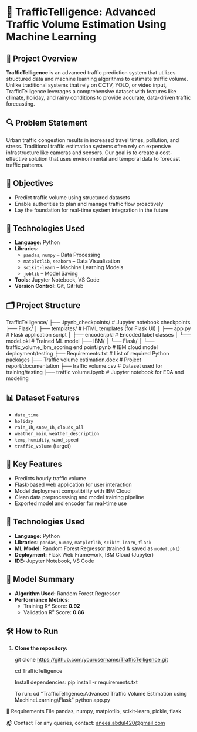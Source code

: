 # 🚦 TrafficTelligence: Advanced Traffic Volume Estimation Using Machine Learning

## 📌 Project Overview

**TrafficTelligence** is an advanced traffic prediction system that utilizes structured data and machine learning algorithms to estimate traffic volume. Unlike traditional systems that rely on CCTV, YOLO, or video input, TrafficTelligence leverages a comprehensive dataset with features like climate, holiday, and rainy conditions to provide accurate, data-driven traffic forecasting.

## 🔍 Problem Statement

Urban traffic congestion results in increased travel times, pollution, and stress. Traditional traffic estimation systems often rely on expensive infrastructure like cameras and sensors. Our goal is to create a cost-effective solution that uses environmental and temporal data to forecast traffic patterns.

## 🎯 Objectives

- Predict traffic volume using structured datasets
- Enable authorities to plan and manage traffic flow proactively
- Lay the foundation for real-time system integration in the future

## 🧠 Technologies Used

- **Language:** Python  
- **Libraries:**  
  - `pandas`, `numpy` – Data Processing  
  - `matplotlib`, `seaborn` – Data Visualization  
  - `scikit-learn` – Machine Learning Models  
  - `joblib` – Model Saving  
- **Tools:** Jupyter Notebook, VS Code  
- **Version Control:** Git, GitHub

## 🗂️ Project Structure
TrafficTelligence/
├── .ipynb_checkpoints/ # Jupyter notebook checkpoints
├── Flask/
│ ├── templates/ # HTML templates (for Flask UI)
│ ├── app.py # Flask application script
│ ├── encoder.pkl # Encoded label classes
│ └── model.pkl # Trained ML model
├── IBM/
│ └── Flask/
│ └── traffic_volume_lbm_scoring end point.ipynb # IBM cloud model deployment/testing
├── Requirements.txt # List of required Python packages
├── Traffic volume estimation.docx # Project report/documentation
├── traffic volume.csv # Dataset used for training/testing
├── traffic volume.ipynb # Jupyter notebook for EDA and modeling


## 📊 Dataset Features

- `date_time`  
- `holiday`  
- `rain_1h`, `snow_1h`, `clouds_all`  
- `weather_main`, `weather_description`  
- `temp`, `humidity`, `wind_speed`  
- `traffic_volume` (target)

## 🧪 Key Features

- Predicts hourly traffic volume
- Flask-based web application for user interaction
- Model deployment compatibility with IBM Cloud
- Clean data preprocessing and model training pipeline
- Exported model and encoder for real-time use

## 🧠 Technologies Used

- **Language:** Python
- **Libraries:** `pandas`, `numpy`, `matplotlib`, `scikit-learn`, `flask`
- **ML Model:** Random Forest Regressor (trained & saved as `model.pkl`)
- **Deployment:** Flask Web Framework, IBM Cloud (Jupyter)
- **IDE:** Jupyter Notebook, VS Code



## 🚀 Model Summary

- **Algorithm Used:** Random Forest Regressor  
- **Performance Metrics:**  
  - Training R² Score: **0.92**  
  - Validation R² Score: **0.86**

## 🛠️ How to Run

1. **Clone the repository:**

   git clone https://github.com/yourusername/TrafficTelligence.git

    cd TrafficTelligence

   Install dependencies:
    pip install -r requirements.txt

    To run:
    cd "TrafficTelligence:Advanced Traffic Volume Estimation using MachineLearning\Flask"
    python app.py

📄 Requirements File
pandas, numpy, matplotlib, scikit-learn, pickle, flask

📬 Contact
For any queries, contact: anees.abdul420@gmail.com

